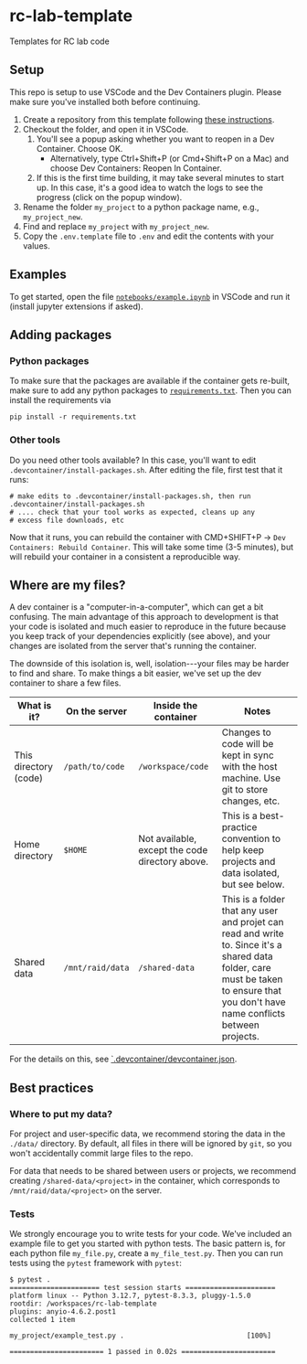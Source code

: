 # rc-lab-template
Templates for RC lab code

## Setup

This repo is setup to use VSCode and the Dev Containers plugin. Please make sure you've installed both before continuing.

1. Create a repository from this template following [these instructions](https://docs.github.com/en/repositories/creating-and-managing-repositories/creating-a-repository-from-a-template#creating-a-repository-from-a-template).
2. Checkout the folder, and open it in VSCode.
    1. You'll see a popup asking whether you want to reopen in a Dev Container. Choose OK.
        - Alternatively, type Ctrl+Shift+P (or Cmd+Shift+P on a Mac) and choose Dev Containers: Reopen In Container.
    2. If this is the first time building, it may take several minutes to start up. In this case, it's a good idea to watch the logs to see the progress (click on the popup window).
3. Rename the folder `my_project` to a python package name, e.g., `my_project_new`.
4. Find and replace `my_project` with `my_project_new`.
5. Copy the `.env.template` file to `.env` and edit the contents with your values.

## Examples

To get started, open the file [`notebooks/example.ipynb`](notebooks/example.ipynb) in VSCode and run it (install jupyter extensions if asked). 

## Adding packages

### Python packages

To make sure that the packages are available if the container gets re-built, make sure to add any python packages to [`requirements.txt`](requirements.txt). Then you can install the requirements via

```console
pip install -r requirements.txt
```

### Other tools

Do you need other tools available? In this case, you'll want to edit `.devcontainer/install-packages.sh`. After editing the file, first test that it runs:

```console
# make edits to .devcontainer/install-packages.sh, then run
.devcontainer/install-packages.sh
# .... check that your tool works as expected, cleans up any 
# excess file downloads, etc
```
Now that it runs, you can rebuild the container with CMD+SHIFT+P -> `Dev Containers: Rebuild Container`. This will take some time (3-5 minutes), but will rebuild your container in a consistent a reproducible way.


## Where are my files?

A dev container is a "computer-in-a-computer", which can get a bit confusing. The main advantage of this approach to development is that your code is isolated and much easier to reproduce in the future because you keep track of your dependencies explicitly (see above), and your changes are isolated from the server that's running the container.

The downside of this isolation is, well, isolation---your files may be harder to find and share. To make things a bit easier, we've set up the dev container to share a few files.

| What is it?           | On the server   | Inside the container | Notes                     |
|-----------------------|-----------------|----------------------|---------------------------|
| This directory (code) | `/path/to/code` | `/workspace/code`    | Changes to code will be kept in sync with the host machine. Use git to store changes, etc.
| Home directory     | `$HOME` | Not available, except the code directory above. | This is a best-practice convention to help keep projects and data isolated, but see below.
| Shared data | `/mnt/raid/data` | `/shared-data` | This is a folder that any user and projet can read and write to. Since it's a shared data folder, care must be taken to ensure that you don't have name conflicts between projects.

For the details on this, see [`.devcontainer/devcontainer.json](.devcontainer/devcontainer.json).


## Best practices

### Where to put my data?

For project and user-specific data, we recommend storing the data in the `./data/` directory. By default, all files in there will be ignored by `git`, so you won't accidentally commit large files to the repo.

For data that needs to be shared between users or projects, we recommend creating `/shared-data/<project>` in the container, which corresponds to `/mnt/raid/data/<project>` on the server. 


### Tests

We strongly encourage you to write tests for your code. We've included an example file to get you started with python tests. The basic pattern is, for each python file `my_file.py`, create a `my_file_test.py`. Then you can run tests using the `pytest` framework with `pytest`:


```
$ pytest .
====================== test session starts ======================
platform linux -- Python 3.12.7, pytest-8.3.3, pluggy-1.5.0
rootdir: /workspaces/rc-lab-template
plugins: anyio-4.6.2.post1
collected 1 item                                                

my_project/example_test.py .                              [100%]

======================= 1 passed in 0.02s =======================
```
